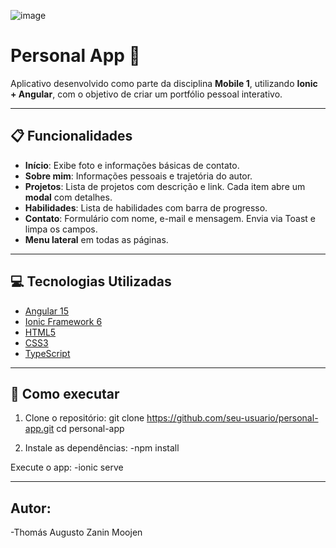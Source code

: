 ![image](https://github.com/user-attachments/assets/0d7a8266-26d4-4666-af56-0b68860b87f0)



# Personal App 📱

Aplicativo desenvolvido como parte da disciplina **Mobile 1**, utilizando **Ionic + Angular**, com o objetivo de criar um portfólio pessoal interativo.

---

## 📋 Funcionalidades

- **Início**: Exibe foto e informações básicas de contato.
- **Sobre mim**: Informações pessoais e trajetória do autor.
- **Projetos**: Lista de projetos com descrição e link. Cada item abre um **modal** com detalhes.
- **Habilidades**: Lista de habilidades com barra de progresso.
- **Contato**: Formulário com nome, e-mail e mensagem. Envia via Toast e limpa os campos.
- **Menu lateral** em todas as páginas.

---

## 💻 Tecnologias Utilizadas

- [Angular 15](https://angular.io/)
- [Ionic Framework 6](https://ionicframework.com/)
- [HTML5](https://developer.mozilla.org/pt-BR/docs/Web/HTML)
- [CSS3](https://developer.mozilla.org/pt-BR/docs/Web/CSS)
- [TypeScript](https://www.typescriptlang.org/)

---

## 🚀 Como executar

1. Clone o repositório:
   git clone https://github.com/seu-usuario/personal-app.git
   cd personal-app
   
3. Instale as dependências:
-npm install

Execute o app:
-ionic serve

---

## Autor:

-Thomás Augusto Zanin Moojen
